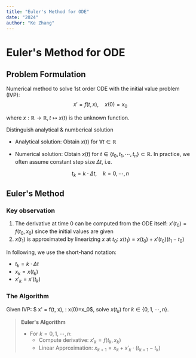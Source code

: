 ```yaml
---
title: "Euler's Method for ODE"
date: "2024"
author: "Ke Zhang"
---
```

# Euler's Method for ODE

## Problem Formulation

Numerical method to solve 1st order ODE with the initial value problem (IVP):
$$
  x' = f(t, x), \quad x(0)=x_0
$$

where $x: \mathbb R \to \mathbb R, t\mapsto x(t)$ is the unknown function.

Distinguish analytical & numberical solution

* Analytical solution: Obtain $x(t)$ for $\forall t \in\mathbb R$

* Numerical solution: Obtain $x(t)$ for $t\in\{ t_0, t_1, \cdots, t_n \} \subset\mathbb R$. In practice, we often assume constant step size $\Delta t$, i.e.

$$
  t_k = k\cdot \Delta t, \quad k= 0,\cdots, n
$$

## Euler's Method

### Key observation

1. The derivative at time $0$ can be computed from the ODE itself: $x'(t_0) = f(t_0, x_0)$ since the initial values are given
2. $x(t_1)$ is approximated by linearizing $x$ at $t_0$: $x(t_1) = x(t_0) + x'(t_0) (t_1 - t_0)$

In following, we use the short-hand notation:

* $t_k = k\cdot \Delta t$
* $x_k = x(t_k)$
* $x'_k = x'(t_k)$

### The Algorithm

Given IVP: $ x' = f(t, x), \: x(0)=x_0$, solve $x(t_k)$ for $k\in\{ 0, 1, \cdots, n \}$.

> **Euler's Algorithm**
>
> * For $k = 0, 1, \cdots, n$:
>   * Compute derivative: $x'_k = f(t_k, x_k)$
>   * Linear Approximation: $x_{k+1} = x_k + x'_k\cdot (t_{k+1} - t_k)$
